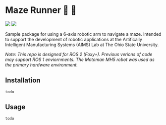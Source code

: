 # Maze Runner :robot: :runner:

<a href="https://docs.ros.org/en/foxy/index.html"><img src="https://img.shields.io/badge/ROS-Foxy-blue"/></a>
<a href="https://www.ros.org/reps/rep-2004.html"><img src="https://img.shields.io/badge/REP_2004-Quality_5-red"/></a>

Sample package for using a 6-axis robotic arm to navigate a maze. Intended to support the development of robotic applications at the Artifically Intelligent Manufacturing Systems (AIMS) Lab at The Ohio State University.

_Note: This repo is designed for ROS 2 (Foxy+). Previous verions of code may support ROS 1 enviornments._
_The Motoman MH5 robot was used as the primary hardware environment._


## Installation
`todo`

## Usage
`todo`